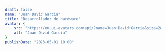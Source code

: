 ```yaml
---
draft: false
name: "Juan David Garcia"
title: "Desarrollador de hardware"
avatar: {
    src: "https://eu.ui-avatars.com/api/?name=Juan+David+Garcia&size=280",
    alt: "Juan David Garcia"
}
publishDate: "2023-05-01 10:00"
---
```

